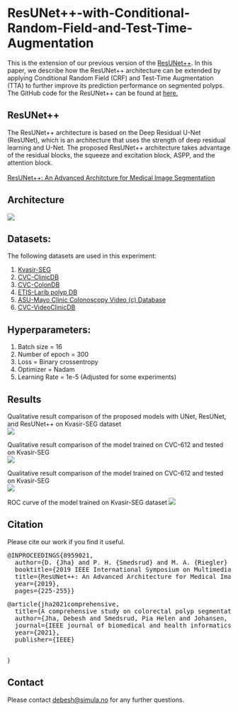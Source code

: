 # ResUNet++-with-Conditional-Random-Field-and-Test-Time-Augmentation
This is the extension of our previous version of the [ResUNet++](https://arxiv.org/pdf/1911.07067.pdf). In this paper, we describe how the ResUNet++ architecture can be extended by applying Conditional Random Field (CRF) and Test-Time Augmentation (TTA) to further improve its prediction performance on segmented polyps. The GitHub code for the ResUNet++ can be found at [here.](https://github.com/DebeshJha/ResUNetPlusPlus)

## ResUNet++
The ResUNet++ architecture is based on the Deep Residual U-Net (ResUNet), which is an architecture that uses the strength of deep residual learning and U-Net. The proposed ResUNet++ architecture takes advantage of the residual blocks, the squeeze and excitation block, ASPP, and the attention block. <br/> <br/>
<a href="https://arxiv.org/pdf/1911.07067.pdf"> ResUNet++: An Advanced Architcture for Medical
Image Segmentation </a> <br/>

## Architecture
<img src="img/ResUNet++.png">

## Datasets:
The following datasets are used in this experiment:
<ol>
  <li><a href="https://datasets.simula.no/kvasir-seg/">Kvasir-SEG</a></li>
  <li><a href="https://polyp.grand-challenge.org/CVCClinicDB/">CVC-ClinicDB</a></li>
  <li><a href="http://mv.cvc.uab.es/projects/colon-qa/cvccolondb">CVC-ColonDB</a></li>
  <li><a href="https://polyp.grand-challenge.org/EtisLarib/">ETIS-Larib polyp DB</a></li>
  <li><a href="https://polyp.grand-challenge.org/AsuMayo/">ASU-Mayo Clinic Colonoscopy Video (c) Database</a></li>
  <li><a href="https://giana.grand-challenge.org/PolypDetection/">CVC-VideoClinicDB</a></li>
 </ol>

## Hyperparameters:
 
 <ol>
  <li>Batch size = 16</li> 
  <li>Number of epoch = 300</li>
  <li>Loss = Binary crossentropy</li>
  <li>Optimizer = Nadam</li>
  <li>Learning Rate = 1e-5 (Adjusted for some experiments)</li>
</ol>
 


## Results
Qualitative result comparison of the proposed models with UNet, ResUNet, and ResUNet++ on Kvasir-SEG dataset<br/>
<img src="img/same.png">

Qualitative result comparison of the model trained on CVC-612 and tested on Kvasir-SEG <br/>
<img src="img/cs.png">


Qualitative result comparison of the model trained on CVC-612 and tested on Kvasir-SEG <br/>
<img src="img/bad.png">

ROC curve of the model trained on Kvasir-SEG dataset
<img src="img/roc.png">

## Citation
Please cite our work if you find it useful. 

<pre>
@INPROCEEDINGS{8959021,
  author={D. {Jha} and P. H. {Smedsrud} and M. A. {Riegler} and D. {Johansen} and T. D. {Lange} and P. {Halvorsen} and H. {D. Johansen}},
  booktitle={2019 IEEE International Symposium on Multimedia (ISM)}, 
  title={ResUNet++: An Advanced Architecture for Medical Image Segmentation}, 
  year={2019},
  pages={225-255}}
</pre>

<pre>
@article{jha2021comprehensive,
  title={A comprehensive study on colorectal polyp segmentation with ResUNet++, conditional random field and test-time augmentation},
  author={Jha, Debesh and Smedsrud, Pia Helen and Johansen, Dag and de Lange, Thomas and Johansen, Havard and Halvorsen, Pal and Riegler, Michael},
  journal={IEEE journal of biomedical and health informatics},
  year={2021},
  publisher={IEEE}
  </pre>
}

## Contact
Please contact debesh@simula.no for any further questions. 


